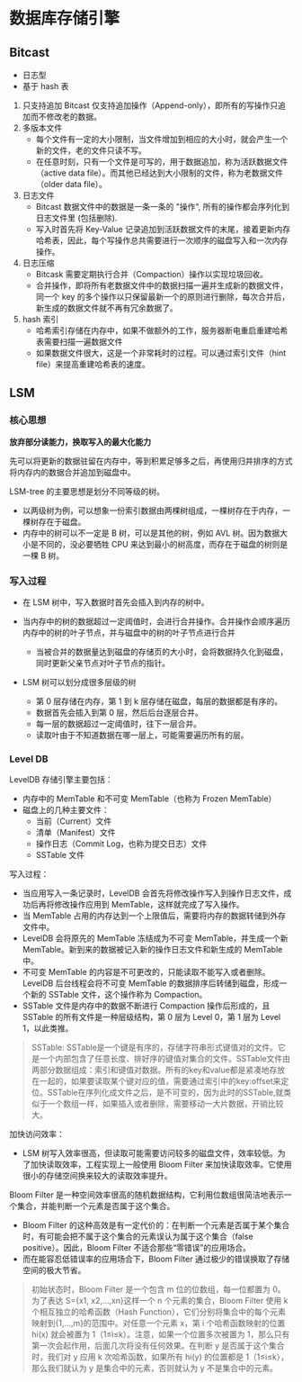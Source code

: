 # 数据库存储引擎

## Bitcast

- 日志型
- 基于 hash 表

1. 只支持追加
    Bitcast 仅支持追加操作（Append-only），即所有的写操作只追加而不修改老的数据。
2. 多版本文件
    - 每个文件有一定的大小限制，当文件增加到相应的大小时，就会产生一个新的文件，老的文件只读不写。
    - 在任意时刻，只有一个文件是可写的，用于数据追加，称为活跃数据文件（active data file）。而其他已经达到大小限制的文件，称为老数据文件（older data file）。
3. 日志文件
    - Bitcast 数据文件中的数据是一条一条的 "操作", 所有的操作都会序列化到日志文件里 (包括删除).
    - 写入时首先将 Key-Value 记录追加到活跃数据文件的末尾，接着更新内存哈希表，因此，每个写操作总共需要进行一次顺序的磁盘写入和一次内存操作。
4. 日志压缩
    - Bitcask 需要定期执行合并（Compaction）操作以实现垃圾回收。
    - 合并操作，即将所有老数据文件中的数据扫描一遍并生成新的数据文件，同一个 key 的多个操作以只保留最新一个的原则进行删除，每次合并后，新生成的数据文件就不再有冗余数据了。
5. hash 索引
    - 哈希索引存储在内存中，如果不做额外的工作，服务器断电重启重建哈希表需要扫描一遍数据文件
    - 如果数据文件很大，这是一个非常耗时的过程。可以通过索引文件（hint file）来提高重建哈希表的速度。

## LSM

### 核心思想

**放弃部分读能力，换取写入的最大化能力**

先可以将更新的数据驻留在内存中，等到积累足够多之后，再使用归并排序的方式将内存内的数据合并追加到磁盘中。

LSM-tree 的主要思想是划分不同等级的树。
- 以两级树为例，可以想象一份索引数据由两棵树组成，一棵树存在于内存，一棵树存在于磁盘。
- 内存中的树可以不一定是 B 树，可以是其他的树，例如 AVL 树。因为数据大小是不同的，没必要牺牲 CPU 来达到最小的树高度，而存在于磁盘的树则是一棵 B 树。

### 写入过程

- 在 LSM 树中，写入数据时首先会插入到内存的树中。
- 当内存中的树的数据超过一定阈值时，会进行合并操作。合并操作会顺序遍历内存中的树的叶子节点，并与磁盘中的树的叶子节点进行合并
    - 当被合并的数据量达到磁盘的存储页的大小时，会将数据持久化到磁盘，同时更新父亲节点对叶子节点的指针。

- LSM 树可以划分成很多层级的树
    - 第 0 层存储在内存，第 1 到 k 层存储在磁盘，每层的数据都是有序的。
    - 数据首先会插入到第 0 层，然后后台逐层合并。
    - 每一层的数据超过一定阈值时，往下一层合并。
    - 读取叶由于不知道数据在哪一层上，可能需要遍历所有的层。

### Level DB

LevelDB 存储引擎主要包括：
- 内存中的 MemTable 和不可变 MemTable（也称为 Frozen MemTable）
- 磁盘上的几种主要文件：
    - 当前（Current）文件
    - 清单（Manifest）文件
    - 操作日志（Commit Log，也称为提交日志）文件
    - SSTable 文件

写入过程：
- 当应用写入一条记录时，LevelDB 会首先将修改操作写入到操作日志文件，成功后再将修改操作应用到 MemTable，这样就完成了写入操作。
- 当 MemTable 占用的内存达到一个上限值后，需要将内存的数据转储到外存文件中。
- LevelDB 会将原先的 MemTable 冻结成为不可变 MemTable，并生成一个新 MemTable。新到来的数据被记入新的操作日志文件和新生成的 MemTable 中。
- 不可变 MemTable 的内容是不可更改的，只能读取不能写入或者删除。LevelDB 后台线程会将不可变 MemTable 的数据排序后转储到磁盘，形成一个新的 SSTable 文件，这个操作称为 Compaction。
- SSTable 文件是内存中的数据不断进行 Compaction 操作后形成的，且 SSTable 的所有文件是一种层级结构，第 0 层为 Level 0，第 1 层为 Level 1，以此类推。

> SSTable: SSTable是一个键是有序的，存储字符串形式键值对的文件。它是一个内部包含了任意长度、排好序的键值对集合的文件。SSTable文件由两部分数据组成：索引和键值对数据。所有的key和value都是紧凑地存放在一起的，如果要读取某个键对应的值，需要通过索引中的key:offset来定位。SSTable在序列化成文件之后，是不可变的，因为此时的SSTable,就类似于一个数组一样，如果插入或者删除，需要移动一大片数据，开销比较大。

加快访问效率：

- LSM 树写入效率很高，但读取可能需要访问较多的磁盘文件，效率较低。为了加快读取效率，工程实现上一般使用 Bloom Filter 来加快读取效率。它使用很小的存储空间换来较大的读取效率提升。

Bloom Filter 是一种空间效率很高的随机数据结构，它利用位数组很简洁地表示一个集合，并能判断一个元素是否属于这个集合。
- Bloom Filter 的这种高效是有一定代价的：在判断一个元素是否属于某个集合时，有可能会把不属于这个集合的元素误认为属于这个集合（false positive）。因此，Bloom Filter 不适合那些“零错误”的应用场合。
- 而在能容忍低错误率的应用场合下，Bloom Filter 通过极少的错误换取了存储空间的极大节省。

> 初始状态时，Bloom Filter 是一个包含 m 位的位数组，每一位都置为 0。为了表达 S={x1, x2,…,xn}这样一个 n 个元素的集合，Bloom Filter 使用 k 个相互独立的哈希函数（Hash Function），它们分别将集合中的每个元素映射到{1,…,m}的范围中。对任意一个元素 x，第 i 个哈希函数映射的位置 hi(x) 就会被置为 1（1≤i≤k）。注意，如果一个位置多次被置为 1，那么只有第一次会起作用，后面几次将没有任何效果。在判断 y 是否属于这个集合时，我们对 y 应用 k 次哈希函数，如果所有 hi(y) 的位置都是 1（1≤i≤k），那么我们就认为 y 是集合中的元素，否则就认为 y 不是集合中的元素。




